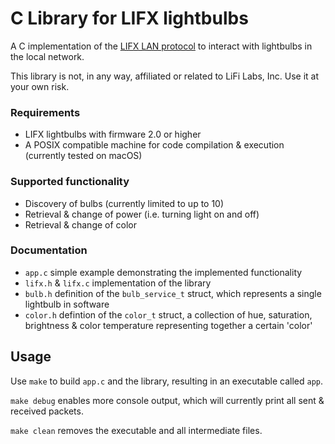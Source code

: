 # C Library for LIFX lightbulbs

A C implementation of the [LIFX LAN protocol](https://lan.developer.lifx.com) to interact with lightbulbs in the local network.

This library is not, in any way, affiliated or related to LiFi Labs, Inc. Use it at your own risk.

### Requirements
- LIFX lightbulbs with firmware 2.0 or higher
- A POSIX compatible machine for code compilation & execution (currently tested on macOS)

### Supported functionality
- Discovery of bulbs (currently limited to up to 10)
- Retrieval & change of power (i.e. turning light on and off) 
- Retrieval & change of color

### Documentation
- `app.c` simple example demonstrating the implemented functionality
- `lifx.h` & `lifx.c` implementation of the library
- `bulb.h` definition of the `bulb_service_t` struct, which represents a single lightbulb in software
- `color.h` defintion of the `color_t` struct, a collection of hue, saturation, brightness & color temperature representing together a certain 'color'

## Usage
Use `make` to build `app.c` and the library, resulting in an executable called `app`.

`make debug` enables more console output, which will currently print all sent & received packets.

`make clean` removes the executable and all intermediate files.
